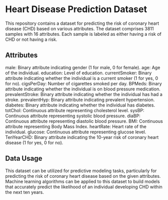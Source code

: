 # Heart Disease Prediction Dataset
This repository contains a dataset for predicting the risk of coronary heart disease (CHD) based on various attributes. The dataset comprises 3811 samples with 16 attributes. Each sample is labeled as either having a risk of CHD or not having a risk.

## Attributes
male: Binary attribute indicating gender (1 for male, 0 for female).
age: Age of the individual.
education: Level of education.
currentSmoker: Binary attribute indicating whether the individual is a current smoker (1 for yes, 0 for no).
cigsPerDay: Number of cigarettes smoked per day.
BPMeds: Binary attribute indicating whether the individual is on blood pressure medication.
prevalentStroke: Binary attribute indicating whether the individual has had a stroke.
prevalentHyp: Binary attribute indicating prevalent hypertension.
diabetes: Binary attribute indicating whether the individual has diabetes.
totChol: Continuous attribute representing cholesterol level.
sysBP: Continuous attribute representing systolic blood pressure.
diaBP: Continuous attribute representing diastolic blood pressure.
BMI: Continuous attribute representing Body Mass Index.
heartRate: Heart rate of the individual.
glucose: Continuous attribute representing glucose level.
TenYearCHD: Binary attribute indicating the 10-year risk of coronary heart disease (1 for yes, 0 for no).

## Data Usage
This dataset can be utilized for predictive modeling tasks, particularly for predicting the risk of coronary heart disease based on the given attributes. Machine learning algorithms can be applied to this dataset to build models that accurately predict the likelihood of an individual developing CHD within the next ten years.
